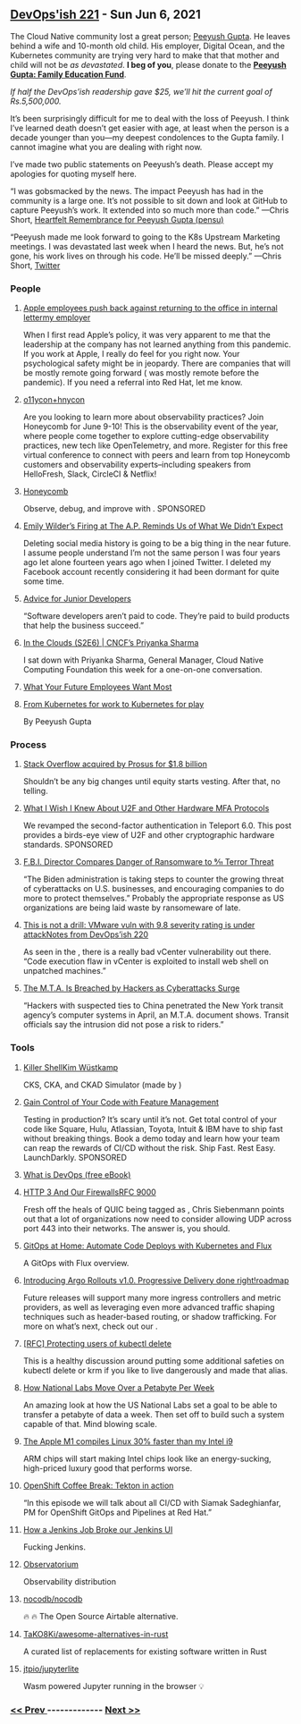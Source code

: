 ## [DevOps'ish 221](https://devopsish.com/221) - Sun Jun 6, 2021

The Cloud Native community lost a great person; <a href="https://github.com/cncf/memorials/blob/main/peeyush-gupta.md">Peeyush Gupta</a>. He leaves behind a wife and 10-month old child. His employer, Digital Ocean, and the Kubernetes community are trying very hard to make that that mother and child will not be <em>as devastated</em>. <strong>I beg of you</strong>, please donate to the <a href="https://milaap.org/fundraisers/support-peeyush-gupta-family-education"><strong>Peeyush Gupta: Family Education Fund</strong></a>.

<em>If half the DevOps’ish readership gave $25, we’ll hit the current goal of Rs.5,500,000.</em>

It’s been surprisingly difficult for me to deal with the loss of Peeyush. I think I’ve learned death doesn’t get easier with age, at least when the person is a decade younger than you—my deepest condolences to the Gupta family. I cannot imagine what you are dealing with right now.

I’ve made two public statements on Peeyush’s death. Please accept my apologies for quoting myself here.

“I was gobsmacked by the news. The impact Peeyush has had in the community is a large one. It’s not possible to sit down and look at GitHub to capture Peeyush’s work. It extended into so much more than code.” —Chris Short, <a href="https://groups.google.com/g/kubernetes-dev/c/WpTM45LCkRY">Heartfelt Remembrance for Peeyush Gupta (pensu)</a>

“Peeyush made me look forward to going to the K8s Upstream Marketing meetings. I was devastated last week when I heard the news. But, he’s not gone, his work lives on through his code. He’ll be missed deeply.” —Chris Short, <a href="https://twitter.com/ChrisShort/status/1399782389589725191">Twitter</a>

### People

1. [Apple employees push back against returning to the office in internal lettermy employer](https://www.theverge.com/2021/6/4/22491629/apple-employees-push-back-return-office-internal-letter-tim-cook)

    When I first read Apple’s policy, it was very apparent to me that the leadership at the company has not learned anything from this pandemic. If you work at Apple, I really do feel for you right now. Your psychological safety might be in jeopardy. There are companies that will be mostly remote going forward ( was mostly remote before the pandemic). If you need a referral into Red Hat, let me know.
1. [o11ycon+hnycon](https://o11ycon-hnycon.io/devopsish/?utm_source=devopsish&utm_medium=newsletter&utm_campaign=ad&utm_keyword=&utm_content=devopsish&utm_adgroup)

    Are you looking to learn more about observability practices? Join Honeycomb for  June 9-10! This is the observability event of the year, where people come together to explore cutting-edge observability practices, new tech like OpenTelemetry, and more. Register for this free virtual conference to connect with peers and learn from top Honeycomb customers and observability experts–including speakers from HelloFresh, Slack, CircleCI & Netflix!
1. [Honeycomb](https://www.honeycomb.io/?utm_source=devopsish&utm_medium=newsletter&utm_campaign=ad&utm_content=honeycomb-homepage-devopish)

    Observe, debug, and improve with . SPONSORED
1. [Emily Wilder’s Firing at The A.P. Reminds Us of What We Didn’t Expect](https://www.nytimes.com/2021/05/29/technology/emily-wilder-firing-ap.html)

    Deleting social media history is going to be a big thing in the near future. I assume people understand I’m not the same person I was four years ago let alone fourteen years ago when I joined Twitter. I deleted my Facebook account recently considering it had been dormant for quite some time.
1. [Advice for Junior Developers](https://ashfurrow.com/blog/advice-for-junior-developers/)

    “Software developers aren’t paid to code. They’re paid to build products that help the business succeed.”
1. [In the Clouds (S2E6) | CNCF’s Priyanka Sharma](https://www.youtube.com/watch?v=sRWl9RW5HKo&t=157s)

    I sat down with Priyanka Sharma, General Manager, Cloud Native Computing Foundation this week for a one-on-one conversation.
1. [What Your Future Employees Want Most](https://hbr.org/2021/05/what-your-future-employees-want-most)

    
1. [From Kubernetes for work to Kubernetes for play](https://www.kubernetes.dev/blog/2021/06/01/peeyush-contributor-story/)

    By Peeyush Gupta
### Process

1. [Stack Overflow acquired by Prosus for $1.8 billion](https://techcrunch.com/2021/06/02/stack-overflow-acquired-by-prosus-for-a-reported-1-8-billion/)

    Shouldn’t be any big changes until equity starts vesting. After that, no telling.
1. [What I Wish I Knew About U2F and Other Hardware MFA Protocols](https://goteleport.com/blog/u2f-lessons-learned/?utm_source=newsletter&utm_medium=email&utm_campaign=devopsish)

    We revamped the second-factor authentication in Teleport 6.0. This post provides a birds-eye view of U2F and other cryptographic hardware standards. SPONSORED
1. [F.B.I. Director Compares Danger of Ransomware to 9⁄11 Terror Threat](https://www.nytimes.com/2021/06/04/us/politics/ransomware-cyberattacks-sept-11-fbi.html)

    “The Biden administration is taking steps to counter the growing threat of cyberattacks on U.S. businesses, and encouraging companies to do more to protect themselves.” Probably the appropriate response as US organizations are being laid waste by ransomeware of late.
1. [This is not a drill: VMware vuln with 9.8 severity rating is under attackNotes from DevOps’ish 220](https://arstechnica.com/gadgets/2021/06/under-exploit-vmware-vulnerability-with-severity-rating-of-9-8-out-of-10/)

    As seen in the , there is a really bad vCenter vulnerability out there. “Code execution flaw in vCenter is exploited to install web shell on unpatched machines.”
1. [The M.T.A. Is Breached by Hackers as Cyberattacks Surge](https://www.nytimes.com/2021/06/02/nyregion/mta-cyber-attack.html)

    “Hackers with suspected ties to China penetrated the New York transit agency’s computer systems in April, an M.T.A. document shows. Transit officials say the intrusion did not pose a risk to riders.”
### Tools

1. [Killer ShellKim Wüstkamp](https://killer.sh/)

    CKS, CKA, and CKAD Simulator (made by )
1. [Gain Control of Your Code with Feature Management](https://learn.launchdarkly.com/demo/?utm_source=devopsish&utm_medium=news_pod&utm_campaign=21q1-newsletter)

    Testing in production? It’s scary until it’s not. Get total control of your code like Square, Hulu, Atlassian, Toyota, Intuit & IBM have to ship fast without breaking things. Book a demo today and learn how your team can reap the rewards of CI/CD without the risk.
Ship Fast. Rest Easy. LaunchDarkly. SPONSORED
1. [What is DevOps (free eBook)](https://devopsish.com/what-is-devops/)

    
1. [HTTP 3 And Our FirewallsRFC 9000](https://utcc.utoronto.ca/~cks/space/blog/sysadmin/HTTP3AndOurFirewalls)

    Fresh off the heals of QUIC being tagged as , Chris Siebenmann points out that a lot of organizations now need to consider allowing UDP across port 443 into their networks. The answer is, you should.
1. [GitOps at Home: Automate Code Deploys with Kubernetes and Flux](https://thenewstack.io/gitops-at-home-automate-code-deploys-with-kubernetes-and-flux/)

    A GitOps with Flux overview.
1. [Introducing Argo Rollouts v1.0. Progressive Delivery done right!roadmap](https://blog.argoproj.io/introducing-argo-rollouts-v1-0-803e87f76ef7)

    Future releases will support many more ingress controllers and metric providers, as well as leveraging even more advanced traffic shaping techniques such as header-based routing, or shadow trafficking. For more on what’s next, check out our .
1. [[RFC] Protecting users of kubectl delete](https://groups.google.com/g/kubernetes-dev/c/y4Q20V3dyOk/m/vNbttyY-BgAJ)

    This is a healthy discussion around putting some additional safeties on kubectl delete or krm if you like to live dangerously and made that alias.
1. [How National Labs Move Over a Petabyte Per Week](https://www.nextplatform.com/2021/06/01/how-national-labs-move-over-a-petabyte-per-week/)

    An amazing look at how the US National Labs set a goal to be able to transfer a petabyte of data a week. Then set off to build such a system capable of that. Mind blowing scale.
1. [The Apple M1 compiles Linux 30% faster than my Intel i9](https://www.jeffgeerling.com/blog/2021/apple-m1-compiles-linux-30-faster-my-intel-i9)

    ARM chips will start making Intel chips look like an energy-sucking, high-priced luxury good that performs worse.
1. [OpenShift Coffee Break: Tekton in action](https://www.youtube.com/watch?v=6cuZZGUNBUM)

    “In this episode we will talk about all CI/CD with Siamak Sadeghianfar, PM for OpenShift GitOps and Pipelines at Red Hat.”
1. [How a Jenkins Job Broke our Jenkins UI](https://slack.engineering/how-a-jenkins-job-broke-our-jenkins-ui/)

    Fucking Jenkins.
1. [Observatorium](https://observatorium.io/)

    Observability distribution
1. [nocodb/nocodb](https://github.com/nocodb/nocodb)

    🔥 🔥 The Open Source Airtable alternative.
1. [TaKO8Ki/awesome-alternatives-in-rust](https://github.com/TaKO8Ki/awesome-alternatives-in-rust)

    A curated list of replacements for existing software written in Rust
1. [jtpio/jupyterlite](https://github.com/jtpio/jupyterlite)

    Wasm powered Jupyter running in the browser 💡

### [ << Prev ](sreweekly-220.md) ------------- [ Next >> ](sreweekly-222.md)